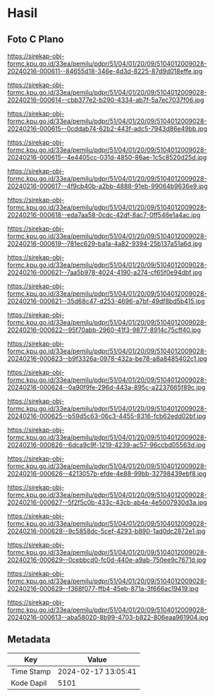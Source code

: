 # Hasil

## Foto C Plano

https://sirekap-obj-formc.kpu.go.id/33ea/pemilu/pdpr/51/04/01/20/09/5104012009028-20240216-000611--84655d18-346e-4d3d-8225-87d9d018effe.jpg

https://sirekap-obj-formc.kpu.go.id/33ea/pemilu/pdpr/51/04/01/20/09/5104012009028-20240216-000614--cbb377e2-b290-4334-ab7f-5a7ec7037f06.jpg

https://sirekap-obj-formc.kpu.go.id/33ea/pemilu/pdpr/51/04/01/20/09/5104012009028-20240216-000615--0cddab74-62b2-443f-adc5-7943d86e49bb.jpg

https://sirekap-obj-formc.kpu.go.id/33ea/pemilu/pdpr/51/04/01/20/09/5104012009028-20240216-000615--4e4405cc-031d-4850-86ae-1c5c8520d25d.jpg

https://sirekap-obj-formc.kpu.go.id/33ea/pemilu/pdpr/51/04/01/20/09/5104012009028-20240216-000617--4f9cb40b-a2bb-4888-91eb-99064b9636e9.jpg

https://sirekap-obj-formc.kpu.go.id/33ea/pemilu/pdpr/51/04/01/20/09/5104012009028-20240216-000618--eda7aa58-0cdc-42df-8ac7-0ff546e1a4ac.jpg

https://sirekap-obj-formc.kpu.go.id/33ea/pemilu/pdpr/51/04/01/20/09/5104012009028-20240216-000619--781ec629-ba1a-4a82-9394-25b137a51a6d.jpg

https://sirekap-obj-formc.kpu.go.id/33ea/pemilu/pdpr/51/04/01/20/09/5104012009028-20240216-000621--7aa5b978-4024-4190-a274-cf65f0e94dbf.jpg

https://sirekap-obj-formc.kpu.go.id/33ea/pemilu/pdpr/51/04/01/20/09/5104012009028-20240216-000621--35d68c47-d253-4696-a7bf-49df8bd5b415.jpg

https://sirekap-obj-formc.kpu.go.id/33ea/pemilu/pdpr/51/04/01/20/09/5104012009028-20240216-000622--95f70abb-2960-41f3-9877-8914c75cff40.jpg

https://sirekap-obj-formc.kpu.go.id/33ea/pemilu/pdpr/51/04/01/20/09/5104012009028-20240216-000623--b9f3326a-0978-432a-be78-a8a8485402c1.jpg

https://sirekap-obj-formc.kpu.go.id/33ea/pemilu/pdpr/51/04/01/20/09/5104012009028-20240216-000624--0a90f9fe-296d-443a-895c-a2237665f89c.jpg

https://sirekap-obj-formc.kpu.go.id/33ea/pemilu/pdpr/51/04/01/20/09/5104012009028-20240216-000625--b59d5c63-06c3-4455-8316-fcb62edd02bf.jpg

https://sirekap-obj-formc.kpu.go.id/33ea/pemilu/pdpr/51/04/01/20/09/5104012009028-20240216-000626--6dca9c9f-1219-4239-ac57-96ccbd05563d.jpg

https://sirekap-obj-formc.kpu.go.id/33ea/pemilu/pdpr/51/04/01/20/09/5104012009028-20240216-000626--4213057b-efde-4e88-99bb-32798439ebf8.jpg

https://sirekap-obj-formc.kpu.go.id/33ea/pemilu/pdpr/51/04/01/20/09/5104012009028-20240216-000627--5f2f5c0b-433c-43cb-ab4e-4e5007930d3a.jpg

https://sirekap-obj-formc.kpu.go.id/33ea/pemilu/pdpr/51/04/01/20/09/5104012009028-20240216-000628--9c5858dc-5cef-4293-b890-1ad0dc2872e1.jpg

https://sirekap-obj-formc.kpu.go.id/33ea/pemilu/pdpr/51/04/01/20/09/5104012009028-20240216-000629--0cebbcd0-fc0d-440e-a9ab-750ee9c7671d.jpg

https://sirekap-obj-formc.kpu.go.id/33ea/pemilu/pdpr/51/04/01/20/09/5104012009028-20240216-000629--f368f077-ffb4-45eb-871a-3f666ac19419.jpg

https://sirekap-obj-formc.kpu.go.id/33ea/pemilu/pdpr/51/04/01/20/09/5104012009028-20240216-000613--aba58020-8b99-4703-b822-806eaa961904.jpg


## Metadata

| Key        | Value               |
| ---------- | ------------------- |
| Time Stamp | 2024-02-17 13:05:41 |
| Kode Dapil | 5101                |




